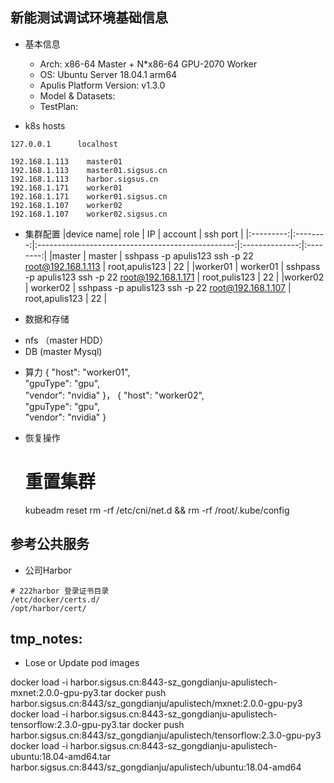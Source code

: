 
新能测试调试环境基础信息
--------------------------------------------------------------------------------------------

* 基本信息
    + Arch: x86-64 Master + N*x86-64 GPU-2070 Worker
    + OS: Ubuntu Server 18.04.1 arm64
    + Apulis Platform Version: v1.3.0
    + Model & Datasets:
    + TestPlan:

* k8s hosts

```
127.0.0.1      localhost

192.168.1.113    master01
192.168.1.113    master01.sigsus.cn
192.168.1.113    harbor.sigsus.cn 
192.168.1.171    worker01
192.168.1.171    worker01.sigsus.cn
192.168.1.107    worker02
192.168.1.107    worker02.sigsus.cn
```

* 集群配置
|device name| role     | IP                                                | account        | ssh port |
|:---------:|:--------:|:-------------------------------------------------:|:--------------:|:--------:|
|master     | master   | sshpass -p apulis123 ssh -p 22 root@192.168.1.113 | root,apulis123 | 22       |
|worker01   | worker01 | sshpass -p apulis123 ssh -p 22 root@192.168.1.171 | root,pulis123  | 22       |
|worker02   | worker02 | sshpass -p apulis123 ssh -p 22 root@192.168.1.107 | root,apulis123 | 22       |


* 数据和存储 
- nfs （master  HDD）
- DB   (master Mysql)


* 算力
{
    "host": "worker01",                        
    "gpuType": "gpu",                           
    "vendor": "nvidia"
}，
{
    "host": "worker02",                        
    "gpuType": "gpu",                           
    "vendor": "nvidia"
}

* 恢复操作

    # 重置集群
    kubeadm reset 
    rm -rf  /etc/cni/net.d && rm -rf /root/.kube/config


参考公共服务
-------------------------------------------------------------------------------------
* 公司Harbor

```
# 222harbor 登录证书目录
/etc/docker/certs.d/
/opt/harbor/cert/
```

tmp_notes:
--------------------------------------------------------------------------------------
* Lose or Update pod images


docker load -i harbor.sigsus.cn:8443-sz_gongdianju-apulistech-mxnet:2.0.0-gpu-py3.tar
docker push harbor.sigsus.cn:8443/sz_gongdianju/apulistech/mxnet:2.0.0-gpu-py3
docker load -i harbor.sigsus.cn:8443-sz_gongdianju-apulistech-tensorflow:2.3.0-gpu-py3.tar
docker push  harbor.sigsus.cn:8443/sz_gongdianju/apulistech/tensorflow:2.3.0-gpu-py3
docker load -i harbor.sigsus.cn:8443-sz_gongdianju-apulistech-ubuntu:18.04-amd64.tar
harbor.sigsus.cn:8443/sz_gongdianju/apulistech/ubuntu:18.04-amd64